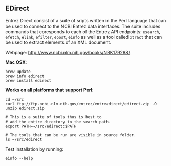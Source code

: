 ## EDirect

Entrez Direct consist of a suite of sripts written in the Perl language that can
be used to connect to the NCBI Entrez data interfaces.
The suite includes commands that coresponds to each of the Entrez API endpoints:
`esearch`, `efetch`, `elink`, `efilter`, `epost`, `einfo` as well as a tool called `xtract`
that can be used to extract elements of an XML document.

Webpage: http://www.ncbi.nlm.nih.gov/books/NBK179288/

**Mac OSX**:

    brew update
    brew info edirect
    brew install edirect

**Works on all platforms that support Perl**:

    cd ~/src
    curl ftp://ftp.ncbi.nlm.nih.gov/entrez/entrezdirect/edirect.zip -O
    unzip edirect.zip

    # This is a suite of tools thus is best to
    # add the entire directory to the search path.
    export PATH=~/src/edirect:$PATH

    # The tools that can be run are visible in source folder.
    ls ~/src/edirect

Test installation by running:

    einfo --help
